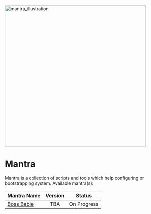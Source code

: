 <img src="https://cdn.yogapedia.com/images/uploads/brochure-flyer-paper-poster-art-doodle-drawing-emblem-envelope-greetin.jpg?height=580&width=940&mode=crop" width="450" alt="mantra_illustration" />

# Mantra

Mantra is a collection of scripts and tools which help configuring or bootstrapping system. Available mantra(s):

| Mantra Name | Version | Status   |
| :---------- | :-----: | :----:   |
| [Boss Babie] | TBA | On Progress |

[Boss Babie]: https://github.com/jeffryang24/boss-babie